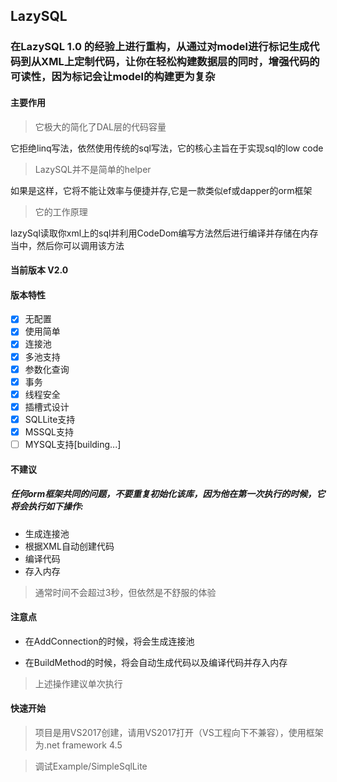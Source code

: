 ## LazySQL

### 在LazySQL 1.0 的经验上进行重构，从通过对model进行标记生成代码到从XML上定制代码，让你在轻松构建数据层的同时，增强代码的可读性，因为标记会让model的构建更为复杂

#### 主要作用

> 它极大的简化了DAL层的代码容量

它拒绝linq写法，依然使用传统的sql写法，它的核心主旨在于实现sql的low code

> LazySQL并不是简单的helper

如果是这样，它将不能让效率与便捷并存,它是一款类似ef或dapper的orm框架

> 它的工作原理

lazySql读取你xml上的sql并利用CodeDom编写方法然后进行编译并存储在内存当中，然后你可以调用该方法

#### 当前版本 V2.0

#### 版本特性

- [x] 无配置
- [x] 使用简单
- [x] 连接池
- [x] 多池支持
- [x] 参数化查询
- [x] 事务
- [x] 线程安全
- [x] 插槽式设计
- [x] SQLLite支持
- [x] MSSQL支持
- [ ] MYSQL支持[building...]

#### 不建议

##### 任何orm框架共同的问题，不要重复初始化该库，因为他在第一次执行的时候，它将会执行如下操作:
- 生成连接池
- 根据XML自动创建代码
- 编译代码
- 存入内存

> 通常时间不会超过3秒，但依然是不舒服的体验

#### 注意点

- 在AddConnection的时候，将会生成连接池

- 在BuildMethod的时候，将会自动生成代码以及编译代码并存入内存

> 上述操作建议单次执行

#### 快速开始

> 项目是用VS2017创建，请用VS2017打开（VS工程向下不兼容），使用框架为.net framework 4.5

> 调试Example/SimpleSqlLite

